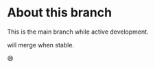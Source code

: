 # About this branch
This is the main branch while active development.

will merge when stable.

:smile:

